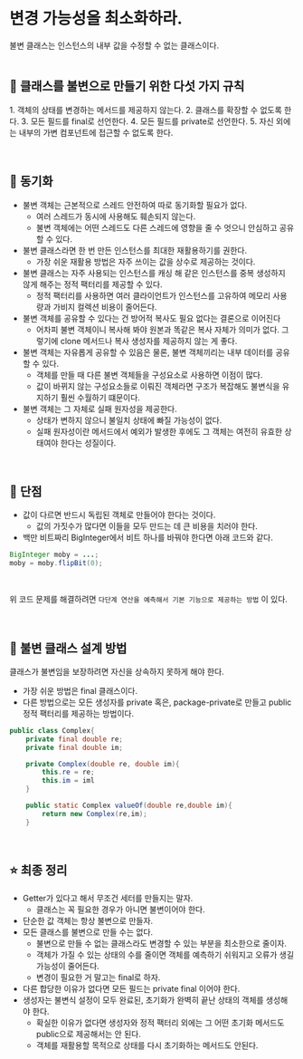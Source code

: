 # 변경 가능성을 최소화하라.
불변 클래스는 인스턴스의 내부 값을 수정할 수 없는 클래스이다. <br>
<br>

## 📌 클래스를 불변으로 만들기 위한 다섯 가지 규칙
1️. 객체의 상태를 변경하는 메서드를 제공하지 않는다. 
2️. 클래스를 확장할 수 없도록 한다. 
3️. 모든 필드를 final로 선언한다. 
4️. 모든 필드를 private로 선언한다. 
5️. 자신 외에는 내부의 가변 컴포넌트에 접근할 수 없도록 한다. 

<br>

## 📌 동기화
- 불변 객체는 근본적으로 스레드 안전하여 따로 동기화할 필요가 없다.
    - 여러 스레드가 동시에 사용해도 훼손되지 않는다.
    - 불변 객체에는 어떤 스레드도 다른 스레드에 영향을 줄 수 엇으니 안심하고 공유할 수 있다.
- 불변 클래스라면 한 번 만든 인스턴스를 최대한 재활용하기를 권한다.
    - 가장 쉬운 재활용 방법은 자주 쓰이는 값을 상수로 제공하는 것이다.
- 불변 클래스는 자주 사용되는 인스턴스를 캐싱 해 같은 인스턴스를 중복 생성하지 않게 해주는 정적 팩터리를 제공할 수 있다.
    - 정적 팩터리를 사용하면 여러 클라이언트가 인스턴스를 고유하여 메모리 사용량과 가비지 컬렉션 비용이 줄어든다.
- 불변 객체를 공유할 수 있다는 건 방어적 복사도 필요 없다는 결론으로 이어진다
    - 어차피 불변 객체이니 복사해 봐야 원본과 똑같은 복사 자체가 의미가 없다. 그렇기에 clone 메서드나 복사 생성자를 제공하지 않는 게 좋다.
- 불변 객체는 자유롭게 공유할 수 있음은 물론, 불변 객체끼리는 내부 데이터를 공유할 수 있다.
    - 객체를 만들 때 다른 불변 객체들을 구성요소로 사용하면 이점이 많다.
    - 값이 바뀌지 않는 구성요소들로 이뤄진 객체라면 구조가 복잡해도 불변식을 유지하기 훨씬 수월하기 떄문이다.
- 불변 객체는 그 자체로 실패 원자성을 제공한다.
    - 상태가 변하지 않으니 불일치 상태에 빠질 가능성이 없다.
    - 실패 원자성이란 메서드에서 예외가 발생한 후에도 그 객체는 여전히 유효한 상태여야 한다는 성질이다.

<br>

## 📌 단점
- 값이 다르면 반드시 독립된 객체로 만들어야 한다는 것이다.
    - 값의 가짓수가 많다면 이들을 모두 만드는 데 큰 비용을 치러야 한다.
- 백만 비트짜리 BigInteger에서 비트 하나를 바꿔야 한다면 아래 코드와 같다.

```java
BigInteger moby = ...;
moby = moby.flipBit(0);
```
<br>

위 코드 문제를 해결하려면 `다단계 연산을 예측해서 기본 기능으로 제공하는 방법` 이 있다. <br>

<br>

## 📌 불변 클래스 설계 방법
클래스가 불변임을 보장하려면 자신을 상속하지 못하게 해야 한다. <br>
- 가장 쉬운 방법은 final 클래스이다.
- 다른 방법으로는 모든 생성자를 private 혹은, package-private로 만들고 public 정적 팩터리를 제공하는 방법이다.

```java
public class Complex{
    private final double re;
    private final double im;

    private Complex(double re, double im){
        this.re = re;
        this.im = iml
    }

    public static Complex valueOf(double re,double im){
        return new Complex(re,im);
    }
```

<br>

## ⭐️ 최종 정리
- Getter가 있다고 해서 무조건 세터를 만들지는 말자.
  - 클래스는 꼭 필요한 경우가 아니면 불변이어야 한다.
- 단순한 값 객체는 항상 불변으로 만들자.
- 모든 클래스를 불변으로 만들 수는 없다.
  - 불변으로 만들 수 없는 클래스라도 변경할 수 있는 부분을 최소한으로 줄이자.
  - 객체가 가질 수 있는 상태의 수를 줄이면 객체를 예측하기 쉬워지고 오류가 생길 가능성이 줄어든다.
  - 변경이 필요한 거 말고는 final로 하자.
- 다른 합당한 이유가 없다면 모든 필드는 private final 이어야 한다.
- 생성자는 불변식 설정이 모두 완료된, 초기화가 완벽히 끝난 상태의 객체를 생성해야 한다.
  - 확실한 이유가 없다면 생성자와 정적 팩터리 외에는 그 어떤 초기화 메서드도 public으로 제공해서는 안 된다.
  - 객체를 재활용할 목적으로 상태를 다시 초기화하는 메서드도 안된다.
